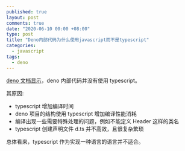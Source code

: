 ```yaml
---
published: true
layout: post
comments: true
date: "2020-06-10 00:00 +08:00"
type: post
title: "Deno内部代码为什么使用javascript而不是typescript"
categories:
  - javascript
tags:
  - deno
---
```


[deno 文档显示](https://docs.google.com/document/d/1_WvwHl7BXUPmoiSeD8G83JmS8ypsTPqed4Btkqkn_-4/edit#heading=h.cx5nx247bag)，deno 内部代码并没有使用 typescript。

其原因:

- typescript 增加编译时间
- deno 项目的结构使用 typescript 增加编译性能消耗
- 编译出现一些需要特殊处理的问题，例如不能定义 Header 这样的类名
- typescript 创建声明文件 d.ts 并不高效，且很复杂繁琐

总体看来，typescript 作为实现一种语言的语言并不适合。
